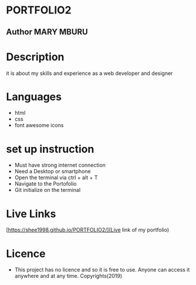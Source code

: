 # PORTFOLIO2
## Author  MARY MBURU 
# Description
it is about my skills and experience as a web developer and designer 
# Languages
- html
- css
- font awesome icons
# set up instruction 
- Must have strong internet connection
- Need a Desktop or smartphone 
- Open the terminal via ctrl + alt + T 
- Navigate to the Portofolio
- Git initialize on the terminal

# Live Links
[https://shee1998.github.io/PORTFOLIO2/](Live link of my portfolio)
# Licence
- This project has no licence and so it is free to use. Anyone can access it anywhere and at any time. Copyrights(2019)